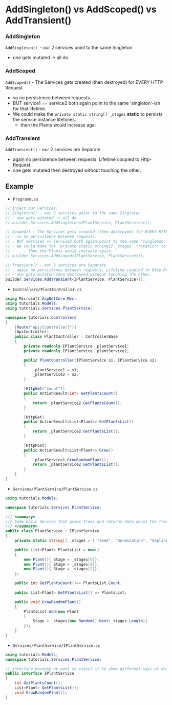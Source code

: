 # AddSingleton() vs AddScoped() vs AddTransient()

### AddSingleton
`AddSingleton() `- our 2 services point to the same Singleton
- one gets mutated -> all do.

### AddScoped
`AddScoped()` - The Services gets created (then destroyed) for EVERY HTTP Request
- so no persistence between requests.
- BUT service1 == service2 both again point to the same 'singleton'-ish for that lifetime.
- We could make the `private static string[] _stages` **static** to persists the service.instance lifetimes.
     - then the Plants would increase agai
### AddTransient
`AddTransient()` - our 2 services are Separate
- again no persistence between requests. Lifetime coupled to Http-Request.
- one gets mutated then destroyed without touching the other.

## Example
- `Programm.cs`
```cs
// inject our Services:
// Singleton() - our 2 services point to the same Singleton
// - one gets mutated -> all do.
// builder.Services.AddSingleton<IPlantService, PlantService>();

// Scoped() - The Services gets created (then destroyed) for EVERY HTTP Request
// - so no persistence between requests.
// - BUT service1 == service2 both again point to the same 'singleton'-ish for that lifetime.
// - We could make the `private static string[] _stages` **static** to persists the service.instance lifetimes.
//      - then the Plants would increase again.
// builder.Services.AddScoped<IPlantService, PlantService>();

// Transient() - our 2 services are Separate
// - again no persistence between requests. Lifetime coupled to Http-Request.
// - one gets mutated then destroyed without touching the other.
builder.Services.AddTransient<IPlantService, PlantService>();

```

- `Controllers/PlantController.cs`
```cs
using Microsoft.AspNetCore.Mvc;
using tutorials.Models;
using tutorials.Services.PlantService;

namespace tutorials.Controllers
{
    [Route("api/[controller]")]
    [ApiController]
    public class PlantController : ControllerBase
    {
        private readonly IPlantService _plantService1;
        private readonly IPlantService _plantService2;

        public PlantController(IPlantService s1, IPlantService s2)
        {
            _plantService1 = s1;
            _plantService2 = s2;
        }

        [HttpGet("count")]
        public ActionResult<int> GetPlantsCount()
        {
            return _plantService2.GetPlantsCount();
        }

        [HttpGet]
        public ActionResult<List<Plant>> GetPlantsList()
        {
            return _plantService2.GetPlantsList();
        }

        [HttpPost]
        public ActionResult<List<Plant>> Grow()
        {
            _plantService1.GrowRandomPlant();
            return _plantService2.GetPlantsList();
        }
    }
}
```

-  `Services/PlantService/PlantService.cs `

```cs
using tutorials.Models;

namespace tutorials.Services.PlantService;

/// <summary>
/// Some basic Service that grows Trees and returns data about the Trees
/// </summary>
public class PlantService : IPlantService
{
    private static string[] _stages = { "Seed", "Germination", "Sapling", "Mature Tree", "Dying Tree", "Fire Wood", };

    public List<Plant> PlantsList = new()
    {
        new Plant(){ Stage = _stages[0]},
        new Plant(){ Stage = _stages[0]},
        new Plant(){ Stage = _stages[2]},
    };

    public int GetPlantsCount()=> PlantsList.Count;
    
    public List<Plant> GetPlantsList() => PlantsList;

    public void GrowRandomPlant()
    {
        PlantsList.Add(new Plant
        {
            Stage = _stages[new Random().Next(_stages.Length)]
        });
    }
}
```

-  `Services/PlantService/IPlantService.cs `
```cs
using tutorials.Models;
namespace tutorials.Services.PlantService;

// interface because we want to inject it to show different ways of doing so
public interface IPlantService
{
    int GetPlantsCount();
    List<Plant> GetPlantsList();
    void GrowRandomPlant();
}
```